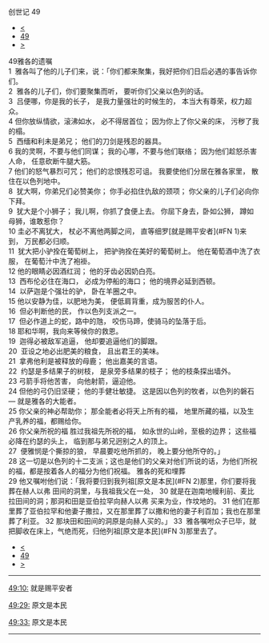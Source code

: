 ﻿





 创世记 49




* [<](bible/GEN48.md)
* [49](bible/GEN.md)
* [>](bible/GEN50.md)



 
49雅各的遗嘱  
1  雅各叫了他的儿子们来，说：「你们都来聚集，我好把你们日后必遇的事告诉你们。  
2  雅各的儿子们，你们要聚集而听， 要听你们父亲以色列的话。     
3  吕便哪，你是我的长子， 是我力量强壮的时候生的， 本当大有尊荣，权力超众。  
4 但你放纵情欲，滚沸如水， 必不得居首位； 因为你上了你父亲的床， 污秽了我的榻。     
5  西缅和利未是弟兄； 他们的刀剑是残忍的器具。  
6 我的灵啊，不要与他们同谋； 我的心哪，不要与他们联络； 因为他们趁怒杀害人命， 任意砍断牛腿大筋。  
7 他们的怒气暴烈可咒； 他们的忿恨残忍可诅。 我要使他们分居在雅各家里， 散住在以色列地中。     
8  犹大啊，你弟兄们必赞美你； 你手必掐住仇敌的颈项； 你父亲的儿子们必向你下拜。  
9  犹大是个小狮子； 我儿啊，你抓了食便上去。 你屈下身去，卧如公狮， 蹲如母狮，谁敢惹你？  
10 圭必不离犹大， 杖必不离他两脚之间， 直等细罗[就是赐平安者](#FN
1)来到， 万民都必归顺。  
11  犹大把小驴拴在葡萄树上， 把驴驹拴在美好的葡萄树上。 他在葡萄酒中洗了衣服， 在葡萄汁中洗了袍褂。  
12 他的眼睛必因酒红润； 他的牙齿必因奶白亮。     
13  西布伦必住在海口， 必成为停船的海口； 他的境界必延到西顿。     
14  以萨迦是个强壮的驴， 卧在羊圈之中。  
15 他以安静为佳，以肥地为美， 便低肩背重，成为服苦的仆人。     
16  但必判断他的民， 作以色列支派之一。  
17  但必作道上的蛇，路中的虺， 咬伤马蹄，使骑马的坠落于后。  
18 耶和华啊，我向来等候你的救恩。     
19  迦得必被敌军追逼， 他却要追逼他们的脚跟。     
20  亚设之地必出肥美的粮食， 且出君王的美味。     
21  拿弗他利是被释放的母鹿； 他出嘉美的言语。     
22  约瑟是多结果子的树枝， 是泉旁多结果的枝子； 他的枝条探出墙外。  
23 弓箭手将他苦害， 向他射箭，逼迫他。  
24 但他的弓仍旧坚硬； 他的手健壮敏捷。 这是因以色列的牧者，以色列的磐石— 就是雅各的大能者。  
25 你父亲的神必帮助你； 那全能者必将天上所有的福， 地里所藏的福，以及生产乳养的福，都赐给你。  
26 你父亲所祝的福 胜过我祖先所祝的福， 如永世的山岭，至极的边界； 这些福必降在约瑟的头上， 临到那与弟兄迥别之人的顶上。     
27  便雅悯是个撕掠的狼， 早晨要吃他所抓的， 晚上要分他所夺的。」  
28 这一切是以色列的十二支派；这也是他们的父亲对他们所说的话，为他们所祝的福，都是按着各人的福分为他们祝福。 雅各的死和埋葬  
29 他又嘱咐他们说：「我将要归到我列祖[原文是本民](#FN
2)那里，你们要将我葬在赫人以弗 田间的洞里，与我祖我父在一处， 
30 就是在迦南地幔利前、麦比拉田间的洞；那洞和田是亚伯拉罕向赫人以弗 买来为业，作坟地的。 
31 他们在那里葬了亚伯拉罕和他妻子撒拉，又在那里葬了以撒和他的妻子利百加；我也在那里葬了利亚。 
32 那块田和田间的洞原是向赫人买的。」 
33  雅各嘱咐众子已毕，就把脚收在床上，气绝而死，归他列祖[原文是本民](#FN
3)那里去了。 
* [<](bible/GEN48.md)
* [49](bible/GEN.md)
* [>](bible/GEN50.md)





---


[49:10:](#V10)
就是赐平安者


[49:29:](#V29)
原文是本民


[49:33:](#V33)
原文是本民




---









